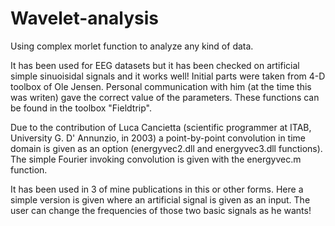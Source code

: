 Wavelet-analysis
================

Using complex morlet function to analyze any kind of data. 

It has been used for EEG datasets but it has been checked on artificial simple sinuoisidal signals and it works well!
Initial parts were taken from 4-D toolbox of Ole Jensen. Personal communication with him (at the time this was writen) gave the correct value of the parameters. These functions can be found in the toolbox "Fieldtrip". 

Due to the contribution of Luca Cancietta (scientific programmer at ITAB, University G. D' Annunzio, in 2003) a point-by-point convolution in time domain is given as an option (energyvec2.dll and energyvec3.dll functions). The simple Fourier invoking convolution is given with the energyvec.m function.

It has been used in 3 of mine publications in this or other forms. Here a simple version is given where an artificial signal is given as an input. The user can change the frequencies of those two basic signals as he wants!



